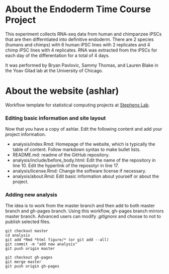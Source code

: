 # About the Endoderm Time Course Project

This experiment collects RNA-seq data from human and chimpanzee iPSCs that are then differntiated into definitive endoderm. 
There are 2 species (humans and chimps) with 6 human iPSC lines with 2 replicates and 4 chimp iPSC lines with 4 replicates. RNA was extracted from the iPSCs for each day of the differentation for a total of 4 days. 

It was performed by Bryan Pavlovic, Sammy Thomas, and Lauren Blake in the Yoav Gilad lab at the University of Chicago.


# About the website (ashlar)

Workflow template for statistical computing projects at [Stephens Lab](http://stephenslab.uchicago.edu/). 

### Editing basic information and site layout

Now that you have a copy of ashlar. Edit the following content and add your project information.

* analysis/index.Rmd: Homepage of the website, which is typically the table of content. Follow markdown syntax to make bullet lists.
* README.md: readme of the GitHub repository. 
* analysis/include/before_body.html: Edit the name of the repository in line 10. 
Edit the hyperlink of the reposotyr in line 17.
* analysis/license.Rmd: Change the software license if necessary.
* analysis/about.Rmd: Edit basic information about yourself or about the project.
 
### Adding new analysis

The idea is to work from the master branch and then add to both master branch and gh-pages branch.
Using this workflow, gh-pages branch mirrors master branch. Advanced users can modify *.gitignore* 
and choose to not to publish selected files.

```
git checkout master
cd analysis
git add *Rmd *html figure/* (or git add --all)
git commit -m "add new analysis"
git push origin master

git checkout gh-pages
git merge master
git push origin gh-pages
```










